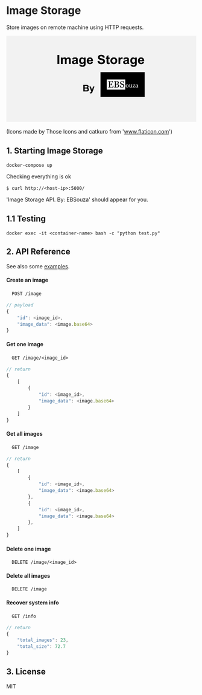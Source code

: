 # Image Storage 

Store images on remote machine using HTTP requests.

![](readme/ImageStorage_v2.gif)

(Icons made by Those Icons and catkuro from 'www.flaticon.com')


## 1. Starting Image Storage

```shell
docker-compose up
```

Checking everything is ok

```shell
$ curl http://<host-ip>:5000/
```

'Image Storage API. By: EBSouza' should appear for you.

## 1.1 Testing

```shell
docker exec -it <container-name> bash -c "python test.py"
```

## 2. API Reference

See also some [examples](https://github.com/ebsouza/ImageStorage/tree/master/client).

#### Create an image

```http
  POST /image
```

```javascript
// payload
{ 
    "id": <image_id>,
    "image_data": <image.base64>
}
```


#### Get one image

```http
  GET /image/<image_id>
```

```javascript
// return
{ 
    [
        {
            "id": <image_id>,
            "image_data": <image.base64>
        }
    ]
}
```

#### Get all images

```http
  GET /image
```

```javascript
// return
{ 
    [
        {
            "id": <image_id>,
            "image_data": <image.base64>
        },
        {
            "id": <image_id>,
            "image_data": <image.base64>
        },
    ]
}
```

#### Delete one image

```http
  DELETE /image/<image_id>
```

#### Delete all images

```http
  DELETE /image
```

#### Recover system info

```http
  GET /info
```

```javascript
// return
{ 
    "total_images": 23,
    "total_size": 72.7
}
```


## 3. License

MIT
